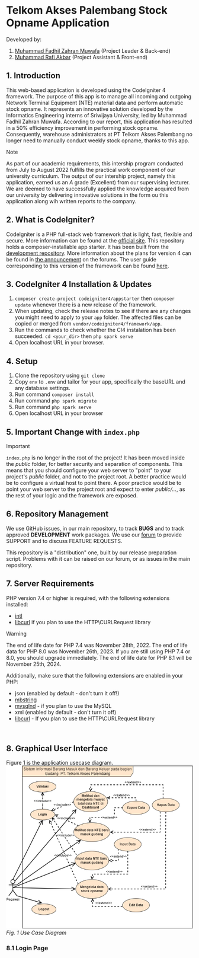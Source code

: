 # Telkom Akses Palembang Stock Opname Application
Developed by:
1. [Muhammad Fadhil Zahran Muwafa](https://www.linkedin.com/in/fadhil-zahran-muwafa-269747261) (Project Leader & Back-end)
2. [Muhammad Rafi Akbar](https://linkedin.com/in/murafba) (Project Assistant & Front-end)


## 1. Introduction
This web-based application is developed using the CodeIgniter 4 framework. The purpose of this app is to manage all incoming and outgoing Network Terminal Equipment (NTE) material data and perform automatic stock opname. It represents an innovative solution developed by the Informatics Engineering interns of Sriwijaya University, led by Muhammad Fadhil Zahran Muwafa. According to our report, this application has resulted in a 50% efficiency improvement in performing stock opname. Consequently, warehouse administrators at PT Telkom Akses Palembang no longer need to manually conduct weekly stock opname, thanks to this app.

> [!NOTE]
> As part of our academic requirements, this intership program conducted from July to August 2022 fulfills the practical work component of our university curriculum. The output of our intership project, namely this application, earned us an *A* grade (Excellent) from our supervising lecturer. We are deemed to have successfully applied the knowledge acquired from our university by delivering innovative solutions in the form ou this application along wih written reports to the company.

## 2. What is CodeIgniter?
CodeIgniter is a PHP full-stack web framework that is light, fast, flexible and secure. More information can be found at the [official site](http://codeigniter.com). This repository holds a composer-installable app starter. It has been built from the [development repository](https://github.com/codeigniter4/CodeIgniter4). More information about the plans for version 4 can be found in [the announcement](http://forum.codeigniter.com/thread-62615.html) on the forums. The user guide corresponding to this version of the framework can be found [here](https://codeigniter4.github.io/userguide/).


## 3. CodeIgniter 4 Installation & Updates
1. `composer create-project codeigniter4/appstarter` then `composer update` whenever there is a new release of the framework.
2. When updating, check the release notes to see if there are any changes you might need to apply to your `app` folder. The affected files can be copied or merged from `vendor/codeigniter4/framework/app`.
3. Run the commands to check whether the CI4 instalation has been succeeded. `cd <your_dir>` then `php spark serve`
4. Open localhost URL in your browser.


## 4. Setup
1. Clone the repository using `git clone`
2. Copy `env` to `.env` and tailor for your app, specifically the baseURL and any database settings.
3. Run command `composer install`
4. Run command `php spark migrate`
5. Run command `php spark serve`
6. Open localhost URL in your browser


## 5. Important Change with `index.php`
> [!IMPORTANT]
> `index.php` is no longer in the root of the project! It has been moved inside the *public* folder, for better security and separation of components.
> This means that you should configure your web server to "point" to your project's *public* folder, and not to the project root. A better practice would be to configure a virtual host to point there. A poor practice would be to point your web server to the project root and expect to enter *public/...*, as the rest of your logic and the framework are exposed.


## 6. Repository Management
We use GitHub issues, in our main repository, to track **BUGS** and to track approved **DEVELOPMENT** work packages. We use our [forum](http://forum.codeigniter.com) to provide SUPPORT and to discuss FEATURE REQUESTS.

This repository is a "distribution" one, built by our release preparation script. Problems with it can be raised on our forum, or as issues in the main repository.

## 7. Server Requirements
PHP version 7.4 or higher is required, with the following extensions installed:
- [intl](http://php.net/manual/en/intl.requirements.php)
- [libcurl](http://php.net/manual/en/curl.requirements.php) if you plan to use the HTTP\CURLRequest library
> [!WARNING]
> The end of life date for PHP 7.4 was November 28th, 2022. The end of life data for PHP 8.0 was November 26th, 2023. If you are still using PHP 7.4 or 8.0, you should upgrade immediately. The end of life date for PHP 8.1 will be November 25th, 2024.

Additionally, make sure that the following extensions are enabled in your PHP:
- json (enabled by default - don't turn it off!)
- [mbstring](http://php.net/manual/en/mbstring.installation.php)
- [mysqlnd](http://php.net/manual/en/mysqlnd.install.php) - if you plan to use the MySQL
- xml (enabled by default - don't turn it off)
- [libcurl](https://php.net/manual/en/curl.requirements.php) -  If you plan to use the HTTP\CURLRequest library
<br>

## 8. Graphical User Interface
Figure 1 is the application usecase diagram.<br>
![Use Case Diagram](https://github.com/Fazam16/web_kp_TelkomAkses/blob/main/supporting_images/usecase/d_useCase.png? "Usecase Diagram")
*Fig. 1 Use Case Diagram*

### 8.1 Login Page


